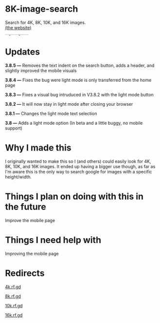 # 8K-image-search
Search for 4K, 8K, 10K, and 16K images.
</br><a href="https://SoaringGecko.github.io/8K-image-search/">(the website)</a>
<p style="font-size:10%">I would like to thank <a href="https://stackoverflow.com/users/947271/lucas">Lucas</a> for helping me with the image search and <a href="https://stackoverflow.com/users/1171702/wazz">Wazz</a> for the helping with the custom size page.</p>

# Updates
<p><b>3.8.5 —</b> Removes the text indent on the search button, adds a header, and slightly improved the mobile visuals</p>
<p><b>3.8.4 —</b> Fixes the bug were light mode is only transferred from the home page</p>
<p><b>3.8.3 —</b> Fixes a visual bug intruduced in V3.8.2 with the light mode button</p>
<p><b>3.8.2 —</b> It will now stay in light mode after closing your browser</p>
<p><b>3.8.1 —</b> Changes the light mode text selection</p>
<p><b>3.8 —</b> Adds a light mode option (In beta and a little buggy, no mobile support)</p>


# Why I made this
<p>I originally wanted to make this so I (and others) could easily look for 4K, 8K, 10K, and 16K images. It ended up having a bigger use though, as far as I'm aware this is the only way to search google for images with a specific height/width.</p>

# Things I plan on doing with this in the future
<p>Improve the mobile page</p>

# Things I need help with
<p>Improving the mobile page</p>

# Redirects
<p><a href="http://4k.rf.gd">4k.rf.gd</a></p>
<p><a href="http://8k.rf.gd">8k.rf.gd</a></p>
<p><a href="http://10k.rf.gd">10k.rf.gd</a></p>
<p><a href="http://16k.rf.gd">16k.rf.gd</a></p>
